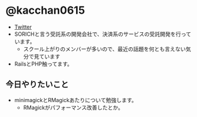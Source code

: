 # @kacchan0615

- [Twitter](https://twitter.com/kacchan0615)
- SORICHと言う受託系の開発会社で、決済系のサービスの受託開発を行っています。
  - スクール上がりのメンバーが多いので、最近の話題を何とも言えない気分で見ています
- RailsとPHP触ってます。

 ## 今日やりたいこと

- minimagickとRMagickあたりについて勉強します。
  - RMagickがパフォーマンス改善したとか。
